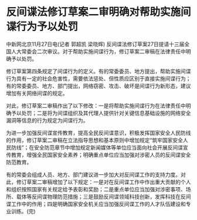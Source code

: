 # 反间谍法修订草案二审明确对帮助实施间谍行为予以处罚

中新网北京11月27日电(记者 郭超凯 梁晓辉)
反间谍法修订草案27日提请十三届全国人大常委会二次审议。对于帮助实施间谍行为，修订草案二审稿在法律责任中明确予以处罚。

修订草案第四条规定了间谍行为的定义。有的常委委员、地方提出，帮助实施间谍行为具有一定的社会危害性，需要依法惩处、但性质应区别于直接实施间谍行为；有的常委委员、地方、部门提出，网络窃密、攻击、破坏是间谍行为新形态，建议增加有关网络间谍的规定。

对此，修订草案二审稿作出了以下修改：一是将帮助实施间谍行为在法律责任中明确予以处罚；二是将为间谍组织及其代理人提供针对关键信息基础设施的网络安全漏洞等信息的行为规定为间谍行为。

为进一步加强反间谍宣传教育，提高全民反间谍意识，积极发挥国家安全人民防线的作用，修订草案二审稿在立法指导思想和基本原则中增加规定“筑牢国家安全人民防线”；在安全防范章节中增加规定新闻媒体等单位应当面向社会开展反间谍宣传教育，增强全民国家安全素养；明确重点单位应当加强对涉密人员的反间谍安全防范教育。

有的常委会组成人员、地方、部门建议进一步加大对反间谍工作的支持力度。对此，修订草案二审稿增加了以下规定：一是对在反间谍工作中作出重大贡献的个人和组织按照国家有关规定给予表彰和奖励；二是重点单位应当加强对涉密事项、场所、载体等反间谍物理防范措施；三是鼓励反间谍领域科技创新，发挥科技在反间谍工作中的作用；四是明确国家安全机关应当加强反间谍工作的人才队伍建设和专业训练。(完)


